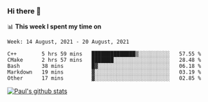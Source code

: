 ### Hi there 👋

📊 **This week I spent my time on**
<!--START_SECTION:waka-->
```text
Week: 14 August, 2021 - 20 August, 2021

C++        5 hrs 59 mins   ██████████████▒░░░░░░░░░░   57.55 % 
CMake      2 hrs 57 mins   ███████░░░░░░░░░░░░░░░░░░   28.48 % 
Bash       38 mins         █▓░░░░░░░░░░░░░░░░░░░░░░░   06.18 % 
Markdown   19 mins         ▓░░░░░░░░░░░░░░░░░░░░░░░░   03.19 % 
Other      17 mins         ▓░░░░░░░░░░░░░░░░░░░░░░░░   02.85 % 
```
<!--END_SECTION:waka-->


[![Paul's github stats](https://github-readme-stats.vercel.app/api?username=mickeyouyou&theme=dracula&show_icons=true)](https://github.com/anuraghazra/github-readme-stats)
